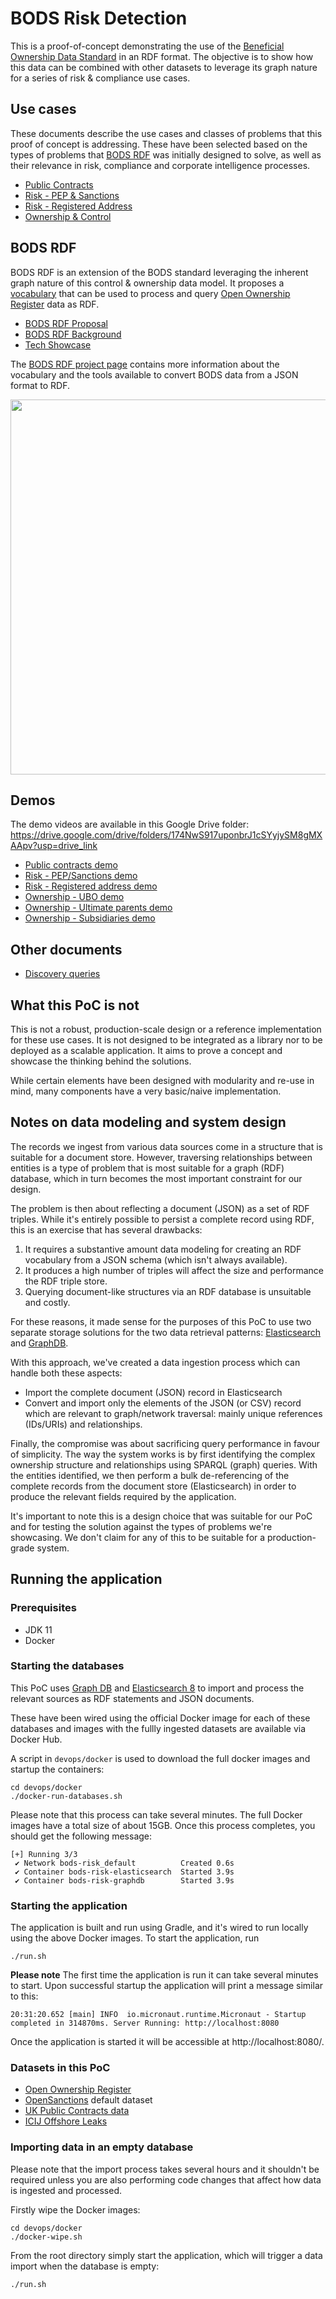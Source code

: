 # BODS Risk Detection

This is a proof-of-concept demonstrating the use of the [Beneficial Ownership Data Standard](https://www.openownership.org/en/topics/beneficial-ownership-data-standard/)
in an RDF format. The objective is to show how this data can be combined with 
other datasets to leverage its graph nature for a series of risk & compliance use cases.

## Use cases
These documents describe the use cases and classes of problems that this proof of concept is addressing. These have been
selected based on the types of problems that [BODS RDF](#bods-rdf) was initially designed to solve, as well as their relevance in risk,
compliance and corporate intelligence processes.

* [Public Contracts](docs/use-cases/public-contracts.md)
* [Risk - PEP & Sanctions](docs/use-cases/risk-pep-sanctions.md)
* [Risk - Registered Address](docs/use-cases/risk-registered-address.md)
* [Ownership & Control](docs/use-cases/ownership-and-control.md) 

## BODS RDF
BODS RDF is an extension of the BODS standard leveraging the inherent graph nature of this control & ownership data model.
It proposes a [vocabulary](https://github.com/cosmin-marginean/kbods/tree/main/kbods-rdf/src/main/resources/vocabulary)
that can be used to process and query [Open Ownership Register](https://register.openownership.org/download) data as RDF.

* [BODS RDF Proposal](https://docs.google.com/document/d/1vej-UkK7QtmfKrmU6aD15vceIzJDsCv1jbHCJWgn9hs/edit)
* [BODS RDF Background](https://world.hey.com/cos/an-rdf-vocabulary-for-beneficial-ownership-data-7a762fe1)
* [Tech Showcase](https://github.com/cosmin-marginean/bods-rdf/blob/main/docs/OO-TechShowcase-May2022.pdf)

The [BODS RDF project page](https://github.com/cosmin-marginean/kbods/tree/main/kbods-rdf) contains more information
about the vocabulary and the tools available to convert BODS data from a JSON format to RDF.

<img width="600" src="https://user-images.githubusercontent.com/2995576/216779559-64e9e754-efdb-44bd-8b9a-a1f87c643332.png">

## Demos

The demo videos are available in this Google Drive folder: https://drive.google.com/drive/folders/174NwS917uponbrJ1cSYyjySM8gMXAApv?usp=drive_link

* [Public contracts demo](https://drive.google.com/file/d/10VOnx_073Su4KwnDDIgRwIr0Lp4n05hz/view?usp=drive_link)
* [Risk - PEP/Sanctions demo](https://drive.google.com/file/d/1LRqfMuaQriMdqGA8T8jY3Ga6-iwDnHYw/view?usp=drive_link)
* [Risk - Registered address demo](https://drive.google.com/file/d/1FdeKT4ky5tGWdGxfc1qq28exNZTa4p6Y/view?usp=drive_link)
* [Ownership - UBO demo](https://drive.google.com/file/d/18lG9LSm6xAZzXAhBugPA1P-wIPR3ijsq/view?usp=drive_link)
* [Ownership - Ultimate parents demo](https://drive.google.com/file/d/1FPGz1fsTUnfsUxtb9hhAqBpjXJJhjcsI/view?usp=drive_link)
* [Ownership - Subsidiaries demo](https://drive.google.com/file/d/1hINxKzmPTui7MSXCzVpFfIgAS_TaHzqt/view?usp=drive_link)

## Other documents
 * [Discovery queries](data/discovery)

## What this PoC is not
This is not a robust, production-scale design or a reference implementation for these use cases. It is not designed
to be integrated as a library nor to be deployed as a scalable application. It aims to prove a concept and showcase the
thinking behind the solutions.

While certain elements have been designed with modularity and re-use in mind, many components have a very basic/naive implementation.

## Notes on data modeling and system design
The records we ingest from various data sources come in a structure that is suitable for a
document store. However, traversing relationships between entities is a type of problem that is most suitable
for a graph (RDF) database, which in turn becomes the most important constraint for our design.

The problem is then about reflecting a document (JSON) as a set of RDF triples. While it's entirely possible
to persist a complete record using RDF, this is an exercise that has several drawbacks:
1. It requires a substantive amount data modeling for creating an RDF vocabulary from a JSON schema (which isn't always available).
2. It produces a high number of triples will affect the size and performance the RDF triple store.
3. Querying document-like structures via an RDF database is unsuitable and costly.

For these reasons, it made sense for the purposes of this PoC to use two separate storage
solutions for the two data retrieval patterns:
[Elasticsearch](https://www.elastic.co/elasticsearch/) and [GraphDB](https://www.ontotext.com/products/graphdb/).

With this approach, we've created a data ingestion process which can handle both these aspects:
* Import the complete document (JSON) record in Elasticsearch
* Convert and import only the elements of the JSON (or CSV) record which are relevant to graph/network traversal: mainly unique references (IDs/URIs) and relationships.

Finally, the compromise was about sacrificing query performance in favour of simplicity.
The way the system works is by first identifying the
complex ownership structure and relationships using SPARQL (graph) queries. With the entities identified, we then perform
a bulk de-referencing of the complete records from the document store (Elasticsearch) in order to produce the relevant fields
required by the application.

It's important to note this is a design choice that was suitable for our PoC and for testing the solution against the types
of problems we're showcasing. We don't claim for any of this to be suitable for a production-grade system.

## Running the application
### Prerequisites
 * JDK 11
 * Docker

### Starting the databases
This PoC uses [Graph DB](https://www.ontotext.com/products/graphdb/) and [Elasticsearch 8](https://www.elastic.co/elasticsearch/)
to import and process the relevant sources as RDF statements and JSON documents.

These have been wired using the official Docker image for each of these databases and images with the fullly ingested
datasets are available via Docker Hub.

A script in `devops/docker` is used to download the full docker images and startup the containers:
```shell
cd devops/docker
./docker-run-databases.sh
```
Please note that this process can take several minutes. The full Docker images have a total size of about 15GB.
Once this process completes, you should get the following message:
```shell
[+] Running 3/3
 ✔ Network bods-risk_default          Created 0.6s
 ✔ Container bods-risk-elasticsearch  Started 3.9s
 ✔ Container bods-risk-graphdb        Started 3.9s
```
 
### Starting the application
The application is built and run using Gradle, and it's wired to run locally using the above Docker images.
To start the application, run
```shell
./run.sh
```

**Please note** The first time the application is run it can take several minutes to start.
Upon successful startup the application will print a message similar to this:
```shell
20:31:20.652 [main] INFO  io.micronaut.runtime.Micronaut - Startup completed in 314870ms. Server Running: http://localhost:8080
```

Once the application is started it will be accessible at http://localhost:8080/.

### Datasets in this PoC
* [Open Ownership Register](https://register.openownership.org/download)
* [OpenSanctions](https://www.opensanctions.org/datasets/) default dataset
* [UK Public Contracts data](https://www.contractsfinder.service.gov.uk)
* [ICIJ Offshore Leaks](https://offshoreleaks.icij.org/)

### Importing data in an empty database
Please note that the import process takes several hours and it shouldn't be required
unless you are also performing code changes that affect how data is ingested and processed.

Firstly wipe the Docker images:
```shell
cd devops/docker
./docker-wipe.sh
```

From the root directory simply start the application, which will trigger a data import
when the database is empty:
```shell
./run.sh
```



